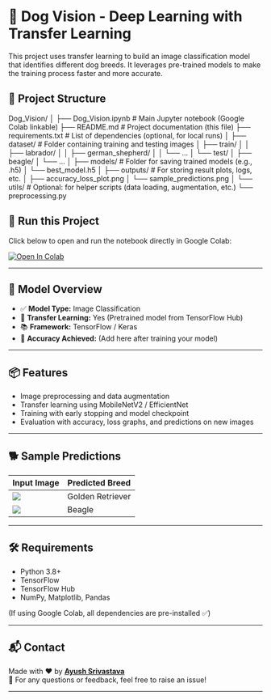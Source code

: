 # 🐶 Dog Vision - Deep Learning with Transfer Learning

This project uses transfer learning to build an image classification model that identifies different dog breeds. It leverages pre-trained models to make the training process faster and more accurate.

## 📁 Project Structure

Dog_Vision/
│
├── Dog_Vision.ipynb           # Main Jupyter notebook (Google Colab linkable)
├── README.md                  # Project documentation (this file)
├── requirements.txt           # List of dependencies (optional, for local runs)
│
├── dataset/                   # Folder containing training and testing images
│   ├── train/
│   │   ├── labrador/
│   │   ├── german_shepherd/
│   │   └── ... 
│   └── test/
│       ├── beagle/
│       └── ...
│
├── models/                    # Folder for saving trained models (e.g., .h5)
│   └── best_model.h5
│
├── outputs/                   # For storing result plots, logs, etc.
│   ├── accuracy_loss_plot.png
│   └── sample_predictions.png
│
└── utils/                     # Optional: for helper scripts (data loading, augmentation, etc.)
    └── preprocessing.py


## 🚀 Run this Project

Click below to open and run the notebook directly in Google Colab:

[![Open In Colab](https://colab.research.google.com/assets/colab-badge.svg)](https://colab.research.google.com/github/Ayush546230/Amazon/blob/main/Dog_Vision.ipynb)

---

## 🧠 Model Overview

- ✅ **Model Type:** Image Classification
- 🔁 **Transfer Learning:** Yes (Pretrained model from TensorFlow Hub)
- 📚 **Framework:** TensorFlow / Keras
- 🎯 **Accuracy Achieved:** (Add here after training your model)

---

## 📦 Features

- Image preprocessing and data augmentation  
- Transfer learning using MobileNetV2 / EfficientNet  
- Training with early stopping and model checkpoint  
- Evaluation with accuracy, loss graphs, and predictions on new images

---

## 🐕 Sample Predictions

| Input Image | Predicted Breed |
|-------------|------------------|
| ![](sample_dog1.jpg) | Golden Retriever |
| ![](sample_dog2.jpg) | Beagle |

---

## 🛠️ Requirements

- Python 3.8+
- TensorFlow
- TensorFlow Hub
- NumPy, Matplotlib, Pandas

(If using Google Colab, all dependencies are pre-installed ✅)

---

## 📬 Contact

Made with ❤️ by **[Ayush Srivastava](https://github.com/Ayush546230)**  
📧 For any questions or feedback, feel free to raise an issue!

---



